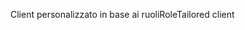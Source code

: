 <span data-ttu-id="e0fa5-101">Client personalizzato in base ai ruoli</span><span class="sxs-lookup"><span data-stu-id="e0fa5-101">RoleTailored client</span></span>